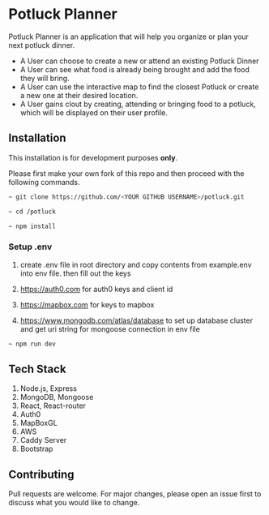 # Potluck Planner

Potluck Planner is an application that will help you organize or plan your next potluck dinner.

* A User can choose to create a new or attend an existing Potluck Dinner
* A User can see what food is already being brought and add the food they will bring.
* A User can use the interactive map to find the closest Potluck or create a new one at their desired location.
* A User gains clout by creating, attending or bringing food to a potluck, which will be displayed on their user profile.

## Installation
This installation is for development purposes **only**.

Please first make your own fork of this repo and then proceed with the following commands.

```bash
~ git clone https://github.com/<YOUR GITHUB USERNAME>/potluck.git

~ cd /potluck

~ npm install
```
### Setup .env
1. create .env file in root directory and copy contents from example.env into env file. then fill out the keys

2. https://auth0.com for auth0 keys and client id

3. https://mapbox.com for keys to mapbox

4. https://www.mongodb.com/atlas/database to set up database cluster and get uri string for mongoose connection in env file
```bash
~ npm run dev
```
## Tech Stack
1. Node.js, Express
2. MongoDB, Mongoose
3. React, React-router
4. Auth0
5. MapBoxGL
6. AWS
7. Caddy Server
8. Bootstrap
## Contributing
Pull requests are welcome. For major changes, please open an issue first to discuss what you would like to change.


